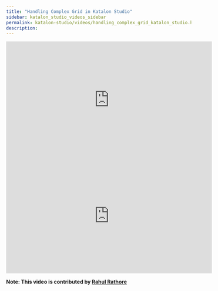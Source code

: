 ```yaml
---
title: "Handling Complex Grid in Katalon Studio"
sidebar: katalon_studio_videos_sidebar
permalink: katalon-studio/videos/handling_complex_grid_katalon_studio.html
description: 
---
```

<iframe width="560" height="315" src="https://www.youtube.com/embed/KOzSF2OKeSo" title="YouTube video player" frameborder="0" allow="accelerometer; autoplay; clipboard-write; encrypted-media; gyroscope; picture-in-picture" allowfullscreen></iframe>

<iframe width="560" height="315" src="https://www.youtube.com/embed/lCVzyarezuw" title="YouTube video player" frameborder="0" allow="accelerometer; autoplay; clipboard-write; encrypted-media; gyroscope; picture-in-picture" allowfullscreen></iframe>

**Note: This video is contributed by [Rahul Rathore](https://www.youtube.com/user/fluxay44)**
